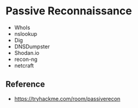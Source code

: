 # Passive Reconnaissance

* WhoIs
* nslookup
* Dig
* DNSDumpster
* Shodan.io
* recon-ng
* netcraft

## Reference
* https://tryhackme.com/room/passiverecon
